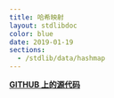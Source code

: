 ```yaml
---
title: 哈希映射
layout: stdlibdoc
color: blue
date: 2019-01-19
sections:
  - /stdlib/data/hashmap
---
```


**[GITHUB 上的源代码](https://github.com/wurstscript/WurstStdlib2/blob/master/wurst/data/HashMap.wurst)**